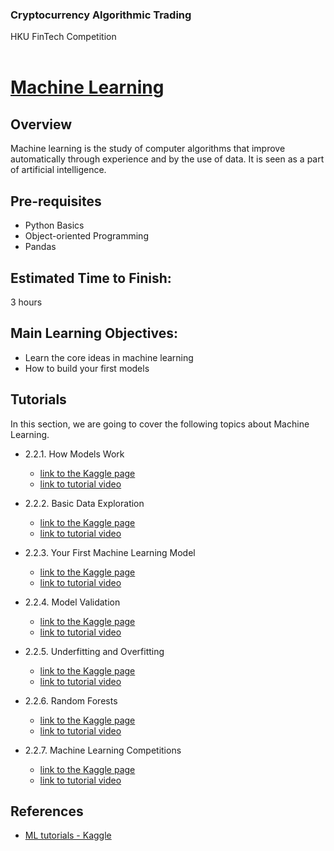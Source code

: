 ### Cryptocurrency Algorithmic Trading
HKU FinTech Competition
<br><br>

# <ins> Machine Learning <ins/>

## Overview
Machine learning is the study of computer algorithms that improve automatically through experience and by the use of data. It is seen as a part of artificial intelligence.

## Pre-requisites
- Python Basics
- Object-oriented Programming
- Pandas

## Estimated Time to Finish:
3 hours

## Main Learning Objectives:
- Learn the core ideas in machine learning
- How to build your first models

## Tutorials

In this section, we are going to cover the following topics about Machine Learning.

- 2.2.1. How Models Work

    * [link to the Kaggle page](https://www.kaggle.com/dansbecker/how-models-work)
    * [link to tutorial video](https://drive.google.com/file/d/1XFi8Qq35rPoka1YI7cNn1-UrrmaF9M4g/view?usp=sharing)

- 2.2.2. Basic Data Exploration

    * [link to the Kaggle page](https://www.kaggle.com/dansbecker/basic-data-exploration)
    * [link to tutorial video](https://drive.google.com/file/d/10UJE_lJDrlhePLw45o67J00qoHz5Kb1q/view?usp=sharing)

- 2.2.3. Your First Machine Learning Model

    * [link to the Kaggle page](https://www.kaggle.com/dansbecker/your-first-machine-learning-model)
    * [link to tutorial video](https://drive.google.com/file/d/1-Mv7qgdZMMKgfLnjK96nUC2w0ZBesjaD/view?usp=sharing)

- 2.2.4. Model Validation

    * [link to the Kaggle page](https://www.kaggle.com/dansbecker/model-validation)
    * [link to tutorial video](https://drive.google.com/file/d/1Ep9MqVjHRpEvTDz7r9wo2-0zint-Dn7i/view?usp=sharing)

- 2.2.5. Underfitting and Overfitting

    * [link to the Kaggle page](https://www.kaggle.com/dansbecker/underfitting-and-overfitting)
    * [link to tutorial video](https://drive.google.com/file/d/1Styj16sFVNdWTrvjfJgfJAi8kbF50fah/view?usp=sharing)

- 2.2.6. Random Forests

    * [link to the Kaggle page](https://www.kaggle.com/dansbecker/random-forests)
    * [link to tutorial video](https://drive.google.com/file/d/1unUMTY3bVhosIGQOfAwzdeVSwBQLr3Aa/view?usp=sharing)

- 2.2.7. Machine Learning Competitions

    * [link to the Kaggle page](https://www.kaggle.com/alexisbcook/machine-learning-competitions)
    * [link to tutorial video](https://drive.google.com/file/d/13vGHevT_24iZ6XbPvqNSBtjjBBqXMEoe/view?usp=sharing)

## References

- [ML tutorials - Kaggle](https://www.kaggle.com/learn/intro-to-machine-learning)
